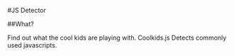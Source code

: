 #JS Detector

##What?

Find out what the cool kids are playing with.  Coolkids.js Detects commonly used javascripts.
